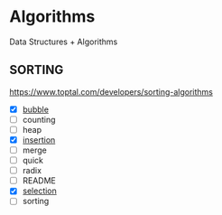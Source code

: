 # Algorithms
Data Structures + Algorithms

## SORTING 

https://www.toptal.com/developers/sorting-algorithms

- [x] [bubble](./sorting/bubble.go)
- [ ] counting
- [ ] heap
- [x] [insertion](./sorting/insertion.go)
- [ ] merge
- [ ] quick
- [ ] radix
- [ ] README
- [x] [selection](./sorting/selection.go)
- [ ] sorting
